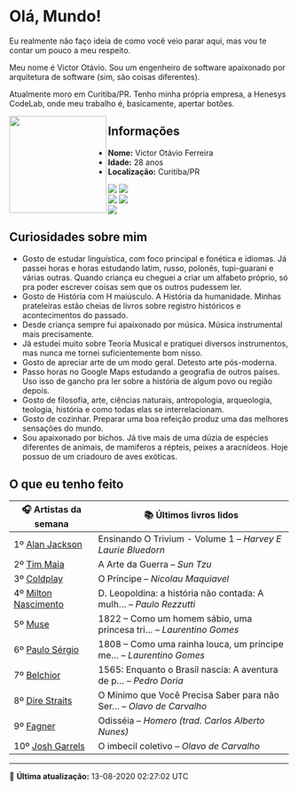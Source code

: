 # Olá, Mundo!

Eu realmente não faço ideia de como você veio parar aqui, mas vou te contar um pouco a meu respeito.

Meu nome é Victor Otávio. Sou um engenheiro de software apaixonado por arquitetura de software (sim, são coisas diferentes).

Atualmente moro em Curitiba/PR. Tenho minha própria empresa, a Henesys CodeLab, onde meu trabalho é, basicamente, apertar botões.

<img align="left" src="https://github.com/vctrtvfrrr/vctrtvfrrr/raw/master/octocat.png" alt="" width="175" />

## Informações

- **Nome:** Victor Otávio Ferreira
- **Idade:** 28 anos
- **Localização:** Curitiba/PR

[![](https://img.shields.io/badge/LinkedIn-victorotavio-blue)](https://www.linkedin.com/in/victorotavio/) [![](https://img.shields.io/badge/Twitter-@vctrtvfrrr-blue)](https://twitter.com/vctrtvfrrr)  
[![](https://img.shields.io/badge/GitHub-vctrtvfrrr-24292e)](https://github.com/vctrtvfrrr) [![](https://img.shields.io/badge/GitLab-vctrtvfrrr-ec5d16)](https://gitlab.com/vctrtvfrrr)  
[![](https://img.shields.io/badge/Email-victor@otavioferreira.com.br-red)](mailto:victor@otavioferreira.com.br)  

## Curiosidades sobre mim

-   Gosto de estudar linguística, com foco principal e fonética e idiomas. Já passei horas e horas estudando latim, russo, polonês, tupi-guarani e várias outras. Quando criança eu cheguei a criar um alfabeto próprio, só pra poder escrever coisas sem que os outros pudessem ler.
-   Gosto de História com H maiúsculo. A História da humanidade. Minhas prateleiras estão cheias de livros sobre registro históricos e acontecimentos do passado.
-   Desde criança sempre fui apaixonado por música. Música instrumental mais precisamente.
-   Já estudei muito sobre Teoria Musical e pratiquei diversos instrumentos, mas nunca me tornei suficientemente bom nisso.
-   Gosto de apreciar arte de um modo geral. Detesto arte pós-moderna.
-   Passo horas no Google Maps estudando a geografia de outros países. Uso isso de gancho pra ler sobre a história de algum povo ou região depois.
-   Gosto de filosofia, arte, ciências naturais, antropologia, arqueologia, teologia, história e como todas elas se interrelacionam.
-   Gosto de cozinhar. Preparar uma boa refeição produz uma das melhores sensações do mundo.
-   Sou apaixonado por bichos. Já tive mais de uma dúzia de espécies diferentes de animais, de mamiferos a répteis, peixes a aracnídeos. Hoje possuo de um criadouro de aves exóticas.


## O que eu tenho feito

|                        🎧 Artistas da semana                        |                      📚 Últimos livros lidos                      |
|---------------------------------------------------------------------|-------------------------------------------------------------------|
| 1º [Alan Jackson](https://www.last.fm/music/Alan+Jackson)           | Ensinando O Trivium - Volume 1	–	_Harvey E Laurie Bluedorn_         |
| 2º [Tim Maia](https://www.last.fm/music/Tim+Maia)                   | A Arte da Guerra	–	_Sun Tzu_                                        |
| 3º [Coldplay](https://www.last.fm/music/Coldplay)                   | O Príncipe	–	_Nicolau Maquiavel_                                    |
| 4º [Milton Nascimento](https://www.last.fm/music/Milton+Nascimento) | D. Leopoldina: a história não contada: A mulh…	–	_Paulo Rezzutti_   |
| 5º [Muse](https://www.last.fm/music/Muse)                           | 1822 – Como um homem sábio, uma princesa tri…	–	_Laurentino Gomes_  |
| 6º [Paulo Sérgio](https://www.last.fm/music/Paulo+S%C3%A9rgio)      | 1808 – Como uma rainha louca, um príncipe me…	–	_Laurentino Gomes_  |
| 7º [Belchior](https://www.last.fm/music/Belchior)                   | 1565: Enquanto o Brasil nascia: A aventura de p…	–	_Pedro Doria_    |
| 8º [Dire Straits](https://www.last.fm/music/Dire+Straits)           | O Mínimo que Você Precisa Saber para não Ser…	–	_Olavo de Carvalho_ |
| 9º [Fagner](https://www.last.fm/music/Fagner)                       | Odisséia	–	_Homero (trad. Carlos Alberto Nunes)_                    |
| 10º [Josh Garrels](https://www.last.fm/music/Josh+Garrels)          | O imbecil coletivo	–	_Olavo de Carvalho_                            |


---

🚀 **Última atualização:** 13-08-2020 02:27:02 UTC